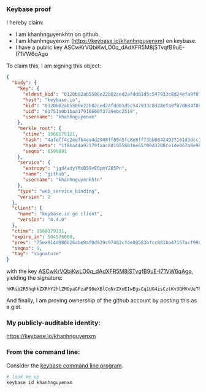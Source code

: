 ### Keybase proof

I hereby claim:

  * I am khanhnguyenkhtn on github.
  * I am khanhnguyenxm (https://keybase.io/khanhnguyenxm) on keybase.
  * I have a public key ASCwKrVQbiKwLO0q_dAdXFR5M8jSTvqfB9uE-I71VW6qAgo

To claim this, I am signing this object:
```json
{
  "body": {
    "key": {
      "eldest_kid": "0120b02ab5506e22b02ced2afdd01d5c547933c8d24efa9f07db84f88ef5556eaa020a",
      "host": "keybase.io",
      "kid": "0120b02ab5506e22b02ced2afdd01d5c547933c8d24efa9f07db84f88ef5556eaa020a",
      "uid": "81751a0b1baa17916660f3739ebc2519",
      "username": "khanhnguyenxm"
    },
    "merkle_root": {
      "ctime": 1568179121,
      "hash": "4afeff4c2eefb4ea4d2948ff89d5fc8e8ff73bb08424927161d3dcc75d61b395807a529fffdc947acc8739caf7680a0c4060b50bfc40f927c74a091a9ede7ed5",
      "hash_meta": "1f8ba44a92179faac8d19558816e65f00d3208ce1de067a8e9bda22e20da9808",
      "seqno": 6599891
    },
    "service": {
      "entropy": "jgd4adyYMxBS9vEOpmY205Pn",
      "name": "github",
      "username": "khanhnguyenkhtn"
    },
    "type": "web_service_binding",
    "version": 2
  },
  "client": {
    "name": "keybase.io go client",
    "version": "4.4.0"
  },
  "ctime": 1568179131,
  "expire_in": 504576000,
  "prev": "75ea914d980b26abe8af0d929c97482cf4e00583bfcc881ba47157acf9985a07",
  "seqno": 9,
  "tag": "signature"
}
```
with the key [ASCwKrVQbiKwLO0q_dAdXFR5M8jSTvqfB9uE-I71VW6qAgo](https://keybase.io/khanhnguyenxm), yielding the signature:
```
hKRib2R5hqhkZXRhY2hlZMOpaGFzaF90eXBlCqNrZXnEIwEgsCq1UG4isCztKv3QHVxUeTPI0k76nwfbhPiO9VVuqgIKp3BheWxvYWTESpcCCcQgdeqRTZgLJqvorw2SnJdILPTgBYO/zIgbpHFXrPmYWgfEIKsQMXscrCSWMRPTKSWxDPQHAuh0WaVL/aGVU+Pnld1pAgHCo3NpZ8RADYo8vndraCmR1+gHEMvhpN1S5wnQE5wKNEmovMVAx28U6NfE3soekRCpiY0KldvMdIMHW/hRFaM4bEq4bGFRCahzaWdfdHlwZSCkaGFzaIKkdHlwZQildmFsdWXEIMVXN49Jye1H9EirmpHRnrrZa+MM0N45WIKYnhOsblhao3RhZ80CAqd2ZXJzaW9uAQ==
```
And finally, I am proving ownership of the github account by posting this as a gist.

### My publicly-auditable identity:

https://keybase.io/khanhnguyenxm

### From the command line:

Consider the [keybase command line program](https://keybase.io/download).
```bash
# look me up
keybase id khanhnguyenxm
```